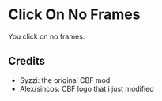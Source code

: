 # Click On No Frames

You click on no frames.

## Credits

- Syzzi: the original CBF mod
- Alex/sincos: CBF logo that i just modified